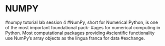 # NUMPY
#numpy tutorial lab session 4 #NumPy, short for Numerical Python, is one of the most important foundational pack‐ #ages for numerical computing in Python. Most computational packages providing #scientific functionality use NumPy’s array objects as the lingua franca for data #exchange.
